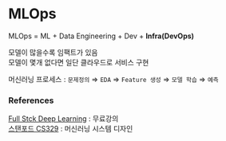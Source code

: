 # MLOps

MLOps = ML + Data Engineering + Dev + **Infra(DevOps)**

모델이 많을수록 임팩트가 있음  
모델이 몇개 없다면 일단 클라우드로 서비스 구현  

머신러닝 프로세스 : `문제정의` ⇒ `EDA` ⇒ `Feature 생성` ⇒ `모델 학습` ⇒ `예측`


### References
[Full Stck Deep Learning](https://fullstackdeeplearning.com) : 무료강의  
[스탠포드 CS329](https://stanford-cs329s.github.io) : 머신러닝 시스템 디자인
